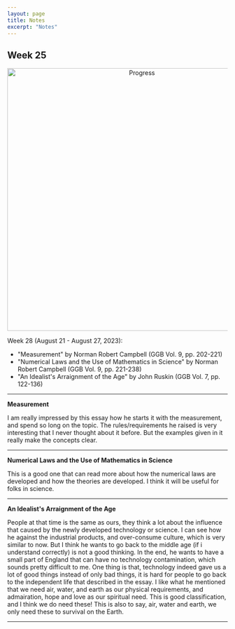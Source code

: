```yaml
---
layout: page
title: Notes
excerpt: "Notes"
---
```


## Week 25

<center><img src="https://github.com/qingkaikong/qingkaikong.github.io/raw/main/images/GGB_img/progress_week_25.jpg" alt="Progress" style="width: 600px;"/></center>


Week 28 (August 21 - August 27, 2023):

* "Measurement" by Norman Robert Campbell (GGB  Vol. 9, pp. 202-221)  
* "Numerical Laws and the Use of Mathematics in Science" by Norman Robert Campbell (GGB  Vol. 9, pp. 221-238) 
* "An Idealist's Arraignment of the Age" by John Ruskin (GGB Vol. 7, pp. 122-136)

---

**Measurement**

I am really impressed by this essay how he starts it with the measurement, and spend so long on the topic. The rules/requirements he raised is very interesting that I never thought about it before. But the examples given in it really make the concepts clear. 


---

**Numerical Laws and the Use of Mathematics in Science**

This is a good one that can read more about how the numerical laws are developed and how the theories are developed. I think it will be useful for folks in science. 
  


---

**An Idealist's Arraignment of the Age**

People at that time is the same as ours, they think a lot about the influence that caused by the newly developed technology or science. I can see how he against the industrial products, and over-consume culture, which is very similar to now. But I think he wants to go back to the middle age (if i understand correctly) is not a good thinking. In the end, he wants to have a small part of England that can have no technology contamination, which sounds pretty difficult to me. One thing is that, technology indeed gave us a lot of good things instead of only bad things, it is hard for people to go back to the independent life that described in the essay. I like what he mentioned that we need air, water, and earth as our physical requirements, and admairation, hope and love as our spiritual need. This is good classification, and I think we do need these! This is also to say, air, water and earth, we only need these to survival on the Earth. 


---
